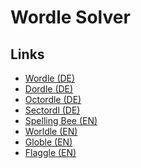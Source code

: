 # Wordle Solver

## Links

* [Wordle (DE)](https://wordle.at/)
* [Dordle (DE)]()
* [Octordle (DE)]()
* [Sectordl (DE)]()
* [Spelling Bee (EN)](https://spellsbee.com/)
* [Worldle (EN)](https://worldlegame.io/)
* [Globle (EN)](https://globle.org/)
* [Flaggle (EN)](https://flagle.gg/)

